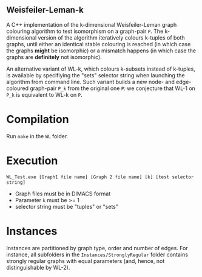 ## Weisfeiler-Leman-k
A C++ implementation of the k-dimensional Weisfeiler-Leman graph colouring algorithm to test isomorphism on a graph-pair `P`. The k-dimensional version of the algorithm iteratively colours k-tuples of both graphs, until either an identical stable colouring is reached (in which case the graphs **might** be isomorphic) or a mismatch happens (in which case the graphs are **definitely** not isomorphic). 

An alternative variant of WL-k, which colours k-subsets instead of k-tuples, is available by specifiying the "sets" selector string when launching the algorithm from command line. Such variant builds a new node- and edge-coloured graph-pair `P_k` from the original one `P`: we conjecture that WL-1 on `P_k` is equivalent to WL-k on `P`.   

# Compilation
Run `make` in the `WL` folder.

# Execution
`WL_Test.exe [Graph1 file name] [Graph 2 file name] [k] [test selector string]`
- Graph files must be in DIMACS format
- Parameter `k` must be >= 1
- selector string must be "tuples" or "sets"

# Instances
Instances are partitioned by graph type, order and number of edges. For instance, all subfolders in the `Instances/StronglyRegular` folder contains strongly regular graphs with equal parameters (and, hence, not distinguishable by WL-2).
